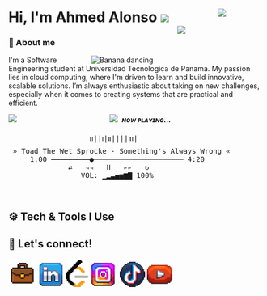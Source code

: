 
# Hi, I'm Ahmed Alonso <img src="https://media.tenor.com/2nzJPPcHjFoAAAAi/hello-hi.gif" width="50">  <a href="https://media.licdn.com/dms/document/media/v2/D4E2DAQE3-Uq04M_S7Q/profile-treasury-document-pdf-analyzed/B4EZYjIklyGgAg-/0/1744346173416?e=1755734400&v=beta&t=YgDjfHWTOa2LHiRy3rmh3-hmmilYoH8_RPT49rvv0cM"><img width ="90" src="https://learn.microsoft.com/en-us/media/learn/certification/badges/microsoft-certified-fundamentals-badge.svg " align="right"></a> <a href="https://catalog-education.oracle.com/ords/certview/sharebadge?id=96EBF4878D9B2152CA699C64DD7D0A6558593952B81AD85C6E626B8BC772439A "><img width ="170" src="https://brm-workforce.oracle.com/pdf/certview/images/OCI25FNDCFAV1.png" align="right"></a> 

<h3>🧠 About me </h3>


<img align="right" width=340px alt="Banana dancing" src="https://media.tenor.com/ixbwqH97JCEAAAAj/guts-defeated.gif" />


I'm a Software Engineering student at Universidad Tecnologica de Panama. My passion lies in cloud computing, where I'm driven to learn and build innovative, scalable solutions. I’m always enthusiastic about taking on new challenges, especially when it comes to creating systems that are practical and efficient.


 <img src="https://media1.tenor.com/m/sHQOEDdNomMAAAAd/monkey-music.gif" width="70px">&nbsp;  ***ɴᴏᴡ ᴘʟᴀʏɪɴɢ...***
  <img align="left" width="200px" src="https://lh3.googleusercontent.com/7nJmV1o_LFVdiiganEM082TgFzdbxTMz9Z2Pn0eM6GQeP8CsR_A0F0KjyYIBFwqsJ3pzzrtkMpJ910nL">
  <br>

<pre>
                   ၊၊||၊|။||||။‌‌‌‌‌၊|
 » Toad The Wet Sprocke - Something's Always Wrong «
     1:00 ━━━━━━━━━●───────────────────── 4:20
              ⇄   ◃◃   ⅠⅠ   ▹▹   ↻
                 VOL: ▁▂▃▄▅▆▇ 100%
</pre>
  <br>

## ⚙️ Tech & Tools I Use



## 🔗 Let's connect!
<p align="left">

  <a href="">
  <img src="image-from-rawpixel-id-20138952-png.png" width="55px" alt="Portafolio"></a>

  <a href="https://www.linkedin.com/in/ahmedalonso/">
  <img src="LinkedIn.png" width="50px" alt="LinkedIn"></a>
 
  <a href="https://leetcode.com/u/AhmedAlo/">
  <img src="leetcode.png" width="45px" alt="Leetcode"></a>
  
  <a href="">
  <img src="Instagram.png" width="50px" alt="Instagram"></a>

   <a href="">
  <img src="" width="23px" alt=""></a>

   <a href="">
  <img src="TikTok.png" width="50px" alt="Tik Tok"></a>

   <a href="">
  <img src="Youtube.png" width="50px" alt="Youtube"></a>

  
</p> 

